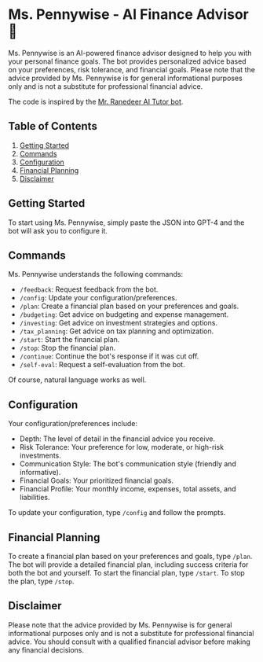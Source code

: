 
# Ms. Pennywise - AI Finance Advisor 👛

Ms. Pennywise is an AI-powered finance advisor designed to help you with your personal finance goals. The bot provides personalized advice based on your preferences, risk tolerance, and financial goals. Please note that the advice provided by Ms. Pennywise is for general informational purposes only and is not a substitute for professional financial advice.

The code is inspired by the [Mr. Ranedeer AI Tutor bot](https://github.com/JushBJJ/Mr.-Ranedeer-AI-Tutor).

## Table of Contents

1. [Getting Started](#getting-started)
2. [Commands](#commands)
3. [Configuration](#configuration)
4. [Financial Planning](#financial-planning)
5. [Disclaimer](#disclaimer)

## Getting Started

To start using Ms. Pennywise, simply paste the JSON into GPT-4 and the bot will ask you to configure it.

## Commands

Ms. Pennywise understands the following commands:

- `/feedback`: Request feedback from the bot.
- `/config`: Update your configuration/preferences.
- `/plan`: Create a financial plan based on your preferences and goals.
- `/budgeting`: Get advice on budgeting and expense management.
- `/investing`: Get advice on investment strategies and options.
- `/tax_planning`: Get advice on tax planning and optimization.
- `/start`: Start the financial plan.
- `/stop`: Stop the financial plan.
- `/continue`: Continue the bot's response if it was cut off.
- `/self-eval`: Request a self-evaluation from the bot.

Of course, natural language works as well.

## Configuration

Your configuration/preferences include:

- Depth: The level of detail in the financial advice you receive.
- Risk Tolerance: Your preference for low, moderate, or high-risk investments.
- Communication Style: The bot's communication style (friendly and informative).
- Financial Goals: Your prioritized financial goals.
- Financial Profile: Your monthly income, expenses, total assets, and liabilities.

To update your configuration, type `/config` and follow the prompts.

## Financial Planning

To create a financial plan based on your preferences and goals, type `/plan`. The bot will provide a detailed financial plan, including success criteria for both the bot and yourself. To start the financial plan, type `/start`. To stop the plan, type `/stop`.

## Disclaimer

Please note that the advice provided by Ms. Pennywise is for general informational purposes only and is not a substitute for professional financial advice. You should consult with a qualified financial advisor before making any financial decisions.
